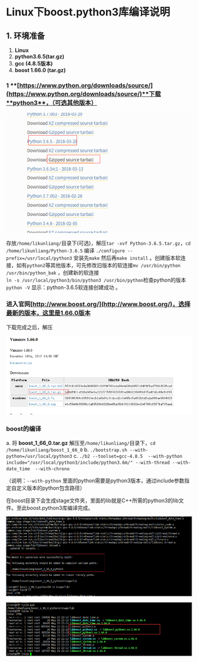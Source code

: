 # Linux下boost.python3库编译说明

## 1. 环境准备

  1. **Linux**
  2. **python3.6.5(tar.gz)**
  3. **gcc (4.8.5版本)**
  4. **boost 1.66.0 (tar.gz)**

### 1 **[https://www.python.org/downloads/source/](https://www.python.org/downloads/source/)**下载**python3**，（可选其他版本）

   ![python.png](./python.png)
   
  存放`/home/likunliang/`目录下(可选)，解压`tar -xvf Python-3.6.5.tar.gz`，`cd /home/likunliang/Python-3.6.5` 编译 `./configure --prefix=/usr/local/python3` 安装先`make` 然后再`make install` 。创建版本软连接，如有`python2`等其他版本，可先修改旧版本的软连接`mv /usr/bin/python /usr/bin/python_bak` ，创建新的软连接    
   `ln -s /usr/local/python3/bin/python3 /usr/bin/python`检查python的版本 `python -V`  显示：python-3.6.5软连接创建成功 。

### 进入官网[http://www.boost.org/](http://www.boost.org/)，选择最新的版本，这里是1.66.0版本
   
下载完成之后，解压

![boost.png](./boost.png)


### boost的编译

a. 将 **boost_1_66_0.tar.gz** 解压至`/home/likunliang/`目录下，`cd /home/likunliang/boost_1_66_0`
b. `./bootstrap.sh --with-python=/usr/local/python3`
c. `./b2 --toolset=gcc-4.8.5  --with-python include="/usr/local/python3/include/python3.6m/" --with-thread --with-date_time  --with-chrono`

   （说明：`--with-python` 里面的python需要是python3版本，通过include参数指定自定义版本的python包含路径）

在boost目录下会生成stage文件夹，里面的lib就是C++所需的python3的lib文件。至此boost.python3库编译完成。

![finished1.png](./finished1.png)

![finished2.png](./finished2.png)
